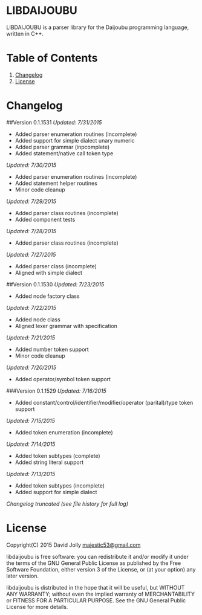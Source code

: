 LIBDAIJOUBU
===========

LIBDAIJOUBU is a parser library for the Daijoubu programming language, written in C++.

Table of Contents
=================

1. [Changelog](https://github.com/majestic53/libdaijoubu#changelog)
2. [License](https://github.com/majestic53/libdaijoubu#license)

Changelog
=========

##Version 0.1.1531
*Updated: 7/31/2015*

* Added parser enumeration routines (incomplete)
* Added support for simple dialect unary numeric
* Added parser grammar (inpcomplete)
* Added statement/native call token type

*Updated: 7/30/2015*

* Added parser enumeration routines (incomplete)
* Added statement helper routines
* Minor code cleanup

*Updated: 7/29/2015*

* Added parser class routines (incomplete)
* Added component tests

*Updated: 7/28/2015*

* Added parser class routines (incomplete)

*Updated: 7/27/2015*

* Added parser class (incomplete)
* Aligned with simple dialect

##Version 0.1.1530
*Updated: 7/23/2015*

* Added node factory class

*Updated: 7/22/2015*

* Added node class
* Aligned lexer grammar with specification

*Updated: 7/21/2015*

* Added number token support
* Minor code cleanup

*Updated: 7/20/2015*

* Added operator/symbol token support

###Version 0.1.1529
*Updated: 7/16/2015*

* Added constant/control/identifier/modifier/operator (parital)/type token support

*Updated: 7/15/2015*

* Added token enumeration (incomplete)

*Updated: 7/14/2015*

* Added token subtypes (complete)
* Added string literal support

*Updated: 7/13/2015*

* Added token subtypes (incomplete)
* Added support for simple dialect

*Changelog truncated (see file history for full log)*

License
======

Copyright(C) 2015 David Jolly <majestic53@gmail.com>

libdaijoubu is free software: you can redistribute it and/or modify
it under the terms of the GNU General Public License as published by
the Free Software Foundation, either version 3 of the License, or
(at your option) any later version.

libdaijoubu is distributed in the hope that it will be useful,
but WITHOUT ANY WARRANTY; without even the implied warranty of
MERCHANTABILITY or FITNESS FOR A PARTICULAR PURPOSE.  See the
GNU General Public License for more details.
